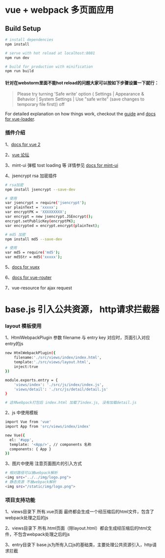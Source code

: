 # vue + webpack 多页面应用

## Build Setup

``` bash
# install dependencies
npm install

# serve with hot reload at localhost:8081
npm run dev

# build for production with minification
npm run build
```
#### 针对在webstorm里面不能hot reload的问题大家可以按如下步骤设置一下就行：
> Please try turning 'Safe write' option ( Settings | Appearance & Behavior | System Settings | Use "safe write" (save changes to temporary file first)) off

For detailed explanation on how things work, checkout the [guide](http://vuejs-templates.github.io/webpack/) and [docs for vue-loader](http://vuejs.github.io/vue-loader).


### 插件介绍
1、[docs for vue 2](https://cn.vuejs.org/v2/api/#Vue-set)

2、[vue 论坛](https://forum.vuejs.org/)

3、mint-ui  弹框 tost loading 等 详情参见 
  [docs for mint-ui](http://mint-ui.github.io/docs)

4、jsencrypt rsa 加密插件

``` bash
# rsa加密
npm install jsencrypt --save-dev

# 使用
var jsencrypt = require('jsencrypt');
var plainText = 'xxxxx';
var encryptPK = 'XXXXXXXXX';
var encrypt = new jsencrypt.JSEncrypt();
encrypt.setPublicKey(encryptPK);
var encrypted = encrypt.encrypt(plainText);

# md5 加密
npm install md5 --save-dev

# 使用
var md5 = require('md5');
var md5Str = md5('xxxxx');
```

5、[docs for vuex](http://vuex.vuejs.org/zh-cn/intro.html)

6、[docs for vue-router](http://router.vuejs.org/zh-cn/)

7、vue-resource for ajax request

# base.js 引入公共资源， http请求拦截器


### layout 模板使用
1、HtmlWebpackPlugin 参数 filename 与 entry key 对应时，页面引入对应entry的js

``` bash
new HtmlWebpackPlugin({
	filename:'./src/views/index/index.html',
	template:'./src/views/layout.html',
	inject:true
})

module.exports.entry = {
	'views/index': './src/js/index/index.js',
	'views/detail': './src/js/detail/detail.js'
}

# 这样webpack打包后 index.html 加载了index.js, 没有加载detail.js
```

2、js 中使用模板

``` bash
import Vue from 'vue'
import App from 'src/views/index/index'

new Vue({
  el: '#app',
  template: '<App/>', // components 名称
  components: { App }
})

```
3、图片中使用 注意页面图片的引入方式

``` bash
# 相对路径可以被webpack解析
<img src="../../img/logo.png">
# 静态资源 不被webpack解析
<img src="/static/img/logo.png">
```

### 项目支持功能

1、views目录下 所有.vue页面 最终都会生成一个经压缩后的html文件，包含了webpack处理之后的js

2、views目录下 所有.html页面（除layout.html）都会生成经压缩后的html文件，不包含webpack处理之后的js

3、entry目录下 base.js为所有入口js的基础类，主要处理公共资源引入，http请求拦截
